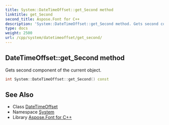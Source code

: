 ```yaml
---
title: System::DateTimeOffset::get_Second method
linktitle: get_Second
second_title: Aspose.Font for C++
description: 'System::DateTimeOffset::get_Second method. Gets second component of the current object in C++.'
type: docs
weight: 2500
url: /cpp/system/datetimeoffset/get_second/
---
```

## DateTimeOffset::get_Second method


Gets second component of the current object.

```cpp
int System::DateTimeOffset::get_Second() const
```

## See Also

* Class [DateTimeOffset](../)
* Namespace [System](../../)
* Library [Aspose.Font for C++](../../../)
